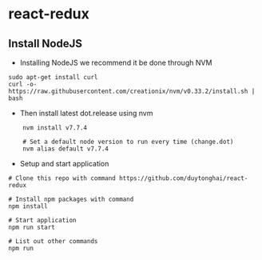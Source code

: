 # react-redux

## Install NodeJS

* Installing NodeJS we recommend it be done through NVM
```
sudo apt-get install curl
curl -o- https://raw.githubusercontent.com/creationix/nvm/v0.33.2/install.sh | bash
```

* Then install latest dot.release using nvm
```
    nvm install v7.7.4

    # Set a default node version to run every time (change.dot)
    nvm alias default v7.7.4
 ```
 
 * Setup and start application
 ```
 # Clone this repo with command https://github.com/duytonghai/react-redux
 
 # Install npm packages with command
 npm install
 
 # Start application
 npm run start
 
 # List out other commands
 npm run
 ```
 
